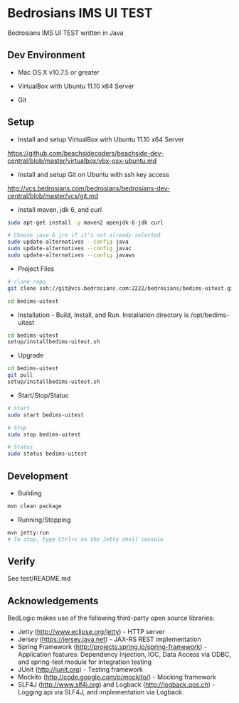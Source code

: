 Bedrosians IMS UI TEST
=============

Bedrosians IMS UI TEST written in Java


## Dev Environment

* Mac OS X v10.7.5 or greater

* VirtualBox with Ubuntu 11.10 x64 Server

* Git


## Setup

* Install and setup VirtualBox with Ubuntu 11.10 x64 Server

https://github.com/beachsidecoders/beachside-dev-central/blob/master/virtualbox/vbx-osx-ubuntu.md

* Install and setup Git on Ubuntu with ssh key access 

http://vcs.bedrosians.com/bedrosians/bedrosians-dev-central/blob/master/vcs/git.md

* Install maven, jdk 6, and curl

```sh
sudo apt-get install -y maven2 openjdk-6-jdk curl

# Choose java-6 jre if it's not already selected
sudo update-alternatives --config java
sudo update-alternatives --config javac
sudo update-alternatives --config javaws
```

* Project Files

```sh
# clone repo
git clone ssh://git@vcs.bedrosians.com:2222/bedrosians/bedims-uitest.git

cd bedims-uitest
```

* Installation - Build, Install, and Run. Installation directory is /opt/bedims-uitest

```sh
cd bedims-uitest
setup/installbedims-uitest.sh
```

* Upgrade

```sh
cd bedims-uitest
git pull
setup/installbedims-uitest.sh
```

* Start/Stop/Statuc

```sh
# Start
sudo start bedims-uitest

# Stop
sudo stop bedims-uitest

# Status
sudo status bedims-uitest
```

## Development

* Building

```sh
mvn clean package
```

* Running/Stopping

```sh
mvn jetty:run
# To stop, type Ctrl+c on the Jetty shell console
```

## Verify

See test/README.md

## Acknowledgements
BedLogic makes use of the following third-party open source libraries:

* Jetty (http://www.eclipse.org/jetty) - HTTP server
* Jersey (https://jersey.java.net) - JAX-RS REST implementation
* Spring Framework (http://projects.spring.io/spring-framework) - Application features: Dependency Injection, IOC, Data Access via ODBC, and spring-test module for integration testing
* JUnit (http://junit.org) - Testing framework
* Mockito (http://code.google.com/p/mockito/) - Mocking framework
* SLF4J (http://www.slf4j.org) and Logback (http://logback.qos.ch) - Logging api via SLF4J, and implementation via Logback.
